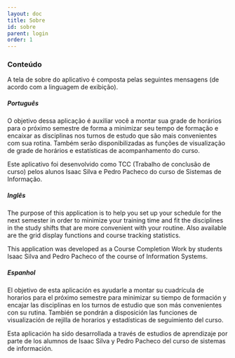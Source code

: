 ```yaml
---
layout: doc
title: Sobre
id: sobre
parent: login
order: 1
---
```


### Conteúdo

A tela de sobre do aplicativo é composta pelas seguintes mensagens (de acordo com a linguagem de exibição).

##### Português

O objetivo dessa aplicação é auxiliar você a montar sua grade de horários para o próximo semestre de forma a minimizar seu tempo de formação e encaixar as disciplinas nos turnos de estudo que são mais convenientes com sua rotina. Também serão disponibilizadas as funções de visualização de grade de horários e estatísticas de acompanhamento do curso.

Este aplicativo foi desenvolvido como TCC (Trabalho de conclusão de curso) pelos alunos Isaac Silva e Pedro Pacheco do curso de Sistemas de Informação.

##### Inglês

The purpose of this application is to help you set up your schedule for the next semester in order to minimize your training time and fit the disciplines in the study shifts that are more convenient with your routine. Also available are the grid display functions and course tracking statistics.

This application was developed as a Course Completion Work by students Isaac Silva and Pedro Pacheco of the course of Information Systems.

##### Espanhol

El objetivo de esta aplicación es ayudarle a montar su cuadrícula de horarios para el próximo semestre para minimizar su tiempo de formación y encajar las disciplinas en los turnos de estudio que son más convenientes con su rutina. También se pondrán a disposición las funciones de visualización de rejilla de horarios y estadísticas de seguimiento del curso.

Esta aplicación ha sido desarrollada a través de estudios de aprendizaje por parte de los alumnos de Isaac Silva y Pedro Pacheco del curso de sistemas de información.
